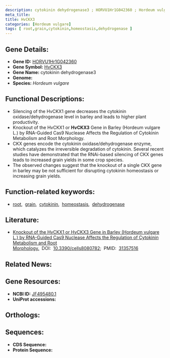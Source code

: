 ```yaml
---
description: cytokinin dehydrogenase3 ; HORVU1Hr1G042360 ; Hordeum vulgare
meta_title:
title: HvCKX3
categories: [Hordeum vulgare]
tags: [ root,grain,cytokinin,homeostasis,dehydrogenase ]
---
```


## Gene Details:
- **Gene ID:** [HORVU1Hr1G042360]()
- **Gene Symbol:** <u>HvCKX3</u>
- **Gene Name:** cytokinin dehydrogenase3
- **Genome:** []()
- **Species:** *Hordeum vulgare*

## Functional Descriptions:
   - Silencing of the HvCKX1 gene decreases the cytokinin oxidase/dehydrogenase level in barley and leads to higher plant productivity.
   - Knockout of the HvCKX1 or **HvCKX3** Gene in Barley (Hordeum vulgare L.) by RNA-Guided Cas9 Nuclease Affects the Regulation of Cytokinin Metabolism and Root Morphology.
   - CKX genes encode the cytokinin oxidase/dehydrogenase enzyme, which catalyzes the irreversible degradation of cytokinin. Several recent studies have demonstrated that the RNAi-based silencing of CKX genes leads to increased grain yields in some crop species.
   - The observed changes suggest that the knockout of a single CKX gene in barley may be not sufficient for disrupting cytokinin homeostasis or increasing grain yields.

## Function-related keywords:
   - [root](/tags/root/),&nbsp;&nbsp;[grain](/tags/grain/),&nbsp;&nbsp;[cytokinin](/tags/cytokinin/),&nbsp;&nbsp;[homeostasis](/tags/homeostasis/),&nbsp;&nbsp;[dehydrogenase](/tags/dehydrogenase/)

## Literature:
   - [Knockout of the HvCKX1 or HvCKX3 Gene in Barley (Hordeum vulgare L.) by RNA-Guided Cas9 Nuclease Affects the Regulation of Cytokinin Metabolism and Root Morphology.](https://doi.org/10.3390/cells8080782)&nbsp;&nbsp;DOI:&nbsp;&nbsp;[10.3390/cells8080782](https://doi.org/10.3390/cells8080782);&nbsp;&nbsp;PMID:&nbsp;&nbsp;[31357516](https://pubmed.ncbi.nlm.nih.gov/31357516/)

## Related News:

## Gene Resources:
- **NCBI ID:**  [JF495480.1](https://www.ncbi.nlm.nih.gov/gene/?term=JF495480.1)
- **UniProt accessions:**  [](https://www.uniprot.org/uniprotkb//entry)

## Orthologs:

## Sequences:
- **CDS Sequence:**
- **Protein Sequence:**
